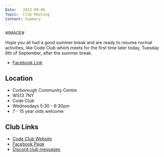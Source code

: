 ```yaml
---
Date:   2022-09-06
Topic:  Club Meeting
Content: Summary
---
```

#IMAGE#

Hope you all had a good summer break and are ready to resume normal activities, like Code Club which meets for the first time later today, Tuesday 6th of September, after the summer break.

* [Facebook Link](https://www.facebook.com/1481985248595237/posts/5167482523378806/)

## Location

* Curborough Community Centre
* WS13 7NY
* Code Club
* Wednesdays 5:30 - 6:30pm
* 7 - 15 year olds welcome

## Club Links

* [Code Club Website](https://lichfield-code-club.github.io/)
* [Facebook Page](https://www.facebook.com/LichfieldCoders)
* [Discord club messages](https://discord.gg/szz6xGK)
